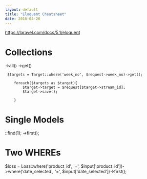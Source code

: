 ```yaml
---
layout: default
title: "Eloquent Cheatsheet"
date: 2016-04-20
---
```


https://laravel.com/docs/5.1/eloquent

# Collections 

->all() 
->get()

     $targets = Target::where('week_no', $request->week_no)->get();

        foreach($targets as $target){
            $target->target = $request[$target->stream_id];
            $target->save();

        } 

# Single Models

::find(1);
->first();

# Two WHEREs

$loss = Loss::where('product_id', '=', $input['product_id'])->where('date_selected', '=', $input['date_selected'])->first();
